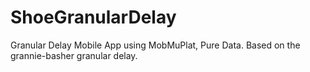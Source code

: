 # ShoeGranularDelay
Granular Delay Mobile App using MobMuPlat, Pure Data. Based on the grannie-basher granular delay. 
